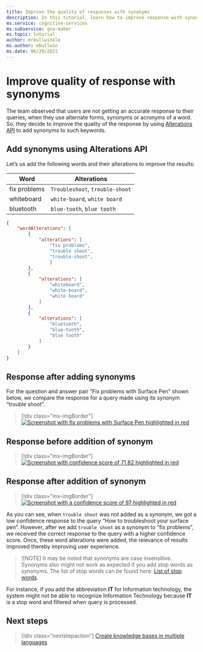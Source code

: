 ```yaml
---
title: Improve the quality of responses with synonyms 
description: In this tutorial, learn how to improve response with synonyms and alternate words
ms.service: cognitive-services
ms.subservice: qna-maker
ms.topic: tutorial
author: mrbullwinkle
ms.author: mbullwin
ms.date: 06/29/2021
---
```


# Improve quality of response with synonyms

The team observed that users are not getting an accurate response to their queries, when they use alternate forms, synonyms or acronyms of a word. So, they decide to improve the quality of the response by using [Alterations API](/rest/api/cognitiveservices-qnamaker/QnAMaker4.0/Alterations) to add synonyms to such keywords.

## Add synonyms using Alterations API

Let’s us add the following words and their alterations to improve the results:

|Word | Alterations|
|--------------|--------------------------------|
| fix problems | `Troubleshoot`, `trouble-shoot`|
| whiteboard   | `white-board`, `white board`   |
| bluetooth    | `blue-tooth`, `blue tooth`     |

```json
{
    "wordAlterations": [
        {
            "alterations": [
                "fix problems",
                "trouble shoot",
                "trouble-shoot",
                ]
        },
        {
            "alterations": [
                "whiteboard",
                "white-board",
                "white board"
            ]
        },
        {
            "alterations": [
                "bluetooth",
                "blue-tooth",
                "blue tooth"
            ]
        }
    ]
}

```

## Response after adding synonyms

For the question and answer pair “Fix problems with Surface Pen” shown below, we compare the response for a query made using its synonym “trouble shoot”.

> [!div class="mx-imgBorder"]
> [ ![Screenshot with fix problems with Surface Pen highlighted in red]( ../media/adding-synonmyns/fix-problems.png) ]( ../media/adding-synonmyns/fix-problems.png#lightbox)

## Response before addition of synonym

> [!div class="mx-imgBorder"]
> [ ![Screenshot with confidence score of 71.82 highlighted in red]( ../media/adding-synonmyns/confidence-score.png) ]( ../media/adding-synonmyns/confidence-score.png#lightbox)

## Response after addition of synonym 

> [!div class="mx-imgBorder"]
> [ ![Screenshot with a confidence score of 97 highlighted in red]( ../media/adding-synonmyns/increase-score.png) ]( ../media/adding-synonmyns/increase-score.png#lightbox)

As you can see, when `trouble shoot` was not added as a synonym, we got a low confidence response to the query “How to troubleshoot your surface pen”. However, after we add `trouble shoot` as a synonym to “fix problems”, we received the correct response to the query with a higher confidence score. Once, these word alterations were added, the relevance of results improved thereby improving user experience. 

> ![NOTE]
> It may be noted that synonyms are case insensitive. Synonyms also might not work as expected if you add stop words as synonyms. The list of stop words can be found here: [List of stop words](https://github.com/Azure-Samples/azure-search-sample-data/blob/master/STOPWORDS.md).

For instance, if you add the abbreviation **IT** for Information technology, the system might not be able to recognize Information Technology because **IT** is a stop word and filtered when query is processed.

## Next steps

> [!div class="nextstepaction"]
> [Create knowledge bases in multiple languages](multiple-languages.md)